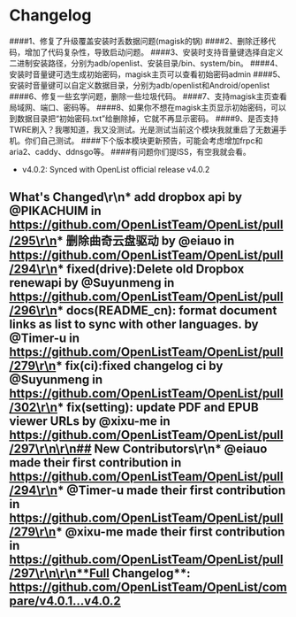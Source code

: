 # Changelog

####1、修复了升级覆盖安装时丢数据问题(magisk的锅)
####2、删除迁移代码，增加了代码复杂性，导致启动问题。
####3、安装时支持音量键选择自定义二进制安装路径，分别为adb/openlist、安装目录/bin、system/bin。
####4、安装时音量键可选生成初始密码，magisk主页可以查看初始密码admin
####5、安装时音量键可以自定义数据目录，分别为adb/openlist和Android/openlist
####6、修复一些玄学问题，删除一些垃圾代码。
####7、支持magisk主页查看局域网、端口、密码等。
####8、如果你不想在magisk主页显示初始密码，可以到数据目录把“初始密码.txt”给删除掉，它就不再显示密码。
####9、是否支持TWRE刷入？我哪知道，我又没测试。光是测试当前这个模块我就重启了无数遍手机。你们自己测试。
####下个版本模块更新预告，可能会考虑增加frpc和aria2、caddy、ddnsgo等。
####有问题你们提ISS，有空我就会看。

- v4.0.2: Synced with OpenList official release v4.0.2
## What's Changed\r\n* add dropbox api by @PIKACHUIM in https://github.com/OpenListTeam/OpenList/pull/295\r\n* 删除曲奇云盘驱动 by @eiauo in https://github.com/OpenListTeam/OpenList/pull/294\r\n* fixed(drive):Delete old Dropbox renewapi by @Suyunmeng in https://github.com/OpenListTeam/OpenList/pull/296\r\n* docs(README_cn): format document links as list to sync with other languages. by @Timer-u in https://github.com/OpenListTeam/OpenList/pull/279\r\n* fix(ci):fixed changelog ci by @Suyunmeng in https://github.com/OpenListTeam/OpenList/pull/302\r\n* fix(setting): update PDF and EPUB viewer URLs by @xixu-me in https://github.com/OpenListTeam/OpenList/pull/297\r\n\r\n## New Contributors\r\n* @eiauo made their first contribution in https://github.com/OpenListTeam/OpenList/pull/294\r\n* @Timer-u made their first contribution in https://github.com/OpenListTeam/OpenList/pull/279\r\n* @xixu-me made their first contribution in https://github.com/OpenListTeam/OpenList/pull/297\r\n\r\n**Full Changelog**: https://github.com/OpenListTeam/OpenList/compare/v4.0.1...v4.0.2
